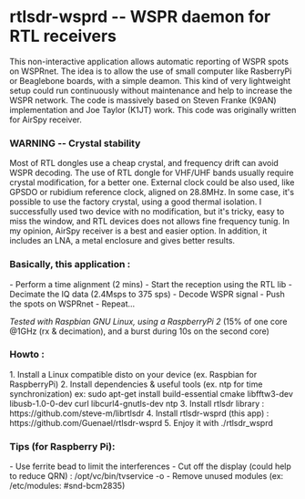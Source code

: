 # rtlsdr-wsprd -- WSPR daemon for RTL receivers

This non-interactive application allows automatic reporting of WSPR spots on WSPRnet. The idea is to allow the use of small computer like RasberryPi or Beaglebone boards, with a simple deamon. This kind of very lightweight setup could run continuously without maintenance and help to increase the WSPR network. The code is massively based on Steven Franke (K9AN) implementation and Joe Taylor (K1JT) work. This code was originally written for AirSpy receiver.

<h3>WARNING -- Crystal stability</h3>
Most of RTL dongles use a cheap crystal, and frequency drift can avoid WSPR decoding. The use of RTL dongle for VHF/UHF bands usually require crystal modification, for a better one. External clock could be also used, like GPSDO or rubidium reference clock, aligned on 28.8MHz. In some case, it's possible to use the factory crystal, using a good thermal isolation. I successfully used two device with no modification, but it's tricky, easy to miss the window, and RTL devices does not allows fine frequency tunig. In my opinion, AirSpy receiver is a best and easier option. In addition, it includes an LNA, a metal enclosure and gives better results.

<h3>Basically, this application :</h3>
- Perform a time alignment (2 mins)
- Start the reception using the RTL lib
- Decimate the IQ data (2.4Msps to 375 sps)
- Decode WSPR signal
- Push the spots on WSPRnet
- Repeat...

*Tested with Raspbian GNU Linux, using a RaspberryPi 2*
(15% of one core @1GHz (rx & decimation), and a burst during 10s on the second core)

<h3>Howto :</h3>
1. Install a Linux compatible disto on your device (ex. Raspbian for RaspberryPi)
2. Install dependencies & useful tools (ex. ntp for time synchronization)
   ex: sudo apt-get install build-essential cmake libfftw3-dev libusb-1.0-0-dev curl libcurl4-gnutls-dev ntp 
3. Install rtlsdr library : https://github.com/steve-m/librtlsdr
4. Install rtlsdr-wsprd (this app) : https://github.com/Guenael/rtlsdr-wsprd
5. Enjoy it with ./rtlsdr_wsprd <your options>

<h3>Tips (for Raspberry Pi):</h3>
- Use ferrite bead to limit the interferences
- Cut off the display (could help to reduce QRN) : /opt/vc/bin/tvservice -o 
- Remove unused modules (ex: /etc/modules: #snd-bcm2835)
